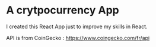 # A crytpocurrency App

I created this React App just to improve my skills in React.

API is from CoinGecko : https://www.coingecko.com/fr/api
